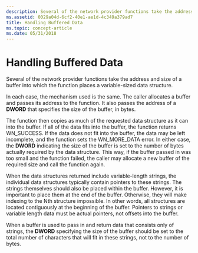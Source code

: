 ```yaml
---
description: Several of the network provider functions take the address and size of a buffer into which the function places a variable-sized data structure.
ms.assetid: 0029a04d-6cf2-40e1-ae1d-4c349a379ad7
title: Handling Buffered Data
ms.topic: concept-article
ms.date: 05/31/2018
---
```


# Handling Buffered Data

Several of the network provider functions take the address and size of a buffer into which the function places a variable-sized data structure.

In each case, the mechanism used is the same. The caller allocates a buffer and passes its address to the function. It also passes the address of a **DWORD** that specifies the size of the buffer, in bytes.

The function then copies as much of the requested data structure as it can into the buffer. If all of the data fits into the buffer, the function returns WN\_SUCCESS. If the data does not fit into the buffer, the data may be left incomplete, and the function sets the WN\_MORE\_DATA error. In either case, the **DWORD** indicating the size of the buffer is set to the number of bytes actually required by the data structure. This way, if the buffer passed in was too small and the function failed, the caller may allocate a new buffer of the required size and call the function again.

When the data structures returned include variable-length strings, the individual data structures typically contain pointers to these strings. The strings themselves should also be placed within the buffer. However, it is important to place them at the end of the buffer. Otherwise, they will make indexing to the Nth structure impossible. In other words, all structures are located contiguously at the beginning of the buffer. Pointers to strings or variable length data must be actual pointers, not offsets into the buffer.

When a buffer is used to pass in and return data that consists only of strings, the **DWORD** specifying the size of the buffer should be set to the total number of characters that will fit in these strings, not to the number of bytes.

 

 



